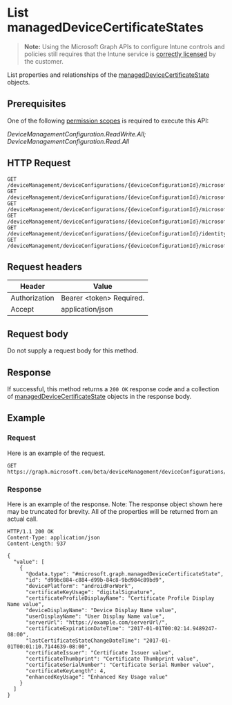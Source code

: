 ﻿# List managedDeviceCertificateStates

> **Note:** Using the Microsoft Graph APIs to configure Intune controls and policies still requires that the Intune service is [correctly licensed](https://go.microsoft.com/fwlink/?linkid=839381) by the customer.

List properties and relationships of the [managedDeviceCertificateState](../resources/intune_deviceconfig_manageddevicecertificatestate.md) objects.
## Prerequisites
One of the following [permission scopes](https://developer.microsoft.com/en-us/graph/docs/authorization/permission_scopes) is required to execute this API:

*DeviceManagementConfiguration.ReadWrite.All; DeviceManagementConfiguration.Read.All*
## HTTP Request
<!-- {
  "blockType": "ignored"
}
-->
```http
GET /deviceManagement/deviceConfigurations/{deviceConfigurationId}/microsoft.graph.iosScepCertificateProfile/managedDeviceCertificateStates/
GET /deviceManagement/deviceConfigurations/{deviceConfigurationId}/microsoft.graph.macOSScepCertificateProfile/managedDeviceCertificateStates/
GET /deviceManagement/deviceConfigurations/{deviceConfigurationId}/microsoft.graph.androidScepCertificateProfile/managedDeviceCertificateStates/
GET /deviceManagement/deviceConfigurations/{deviceConfigurationId}/microsoft.graph.windows81SCEPCertificateProfile/managedDeviceCertificateStates/
GET /deviceManagement/deviceConfigurations/{deviceConfigurationId}/identityCertificate//microsoft.graph.androidForWorkScepCertificateProfile/managedDeviceCertificateStates/
GET /deviceManagement/deviceConfigurations/{deviceConfigurationId}/microsoft.graph.windowsPhone81VpnConfiguration/identityCertificate//microsoft.graph.windowsPhone81SCEPCertificateProfile/managedDeviceCertificateStates/
```

## Request headers
|Header|Value|
|---|---|
|Authorization|Bearer &lt;token&gt; Required.|
|Accept|application/json|

## Request body
Do not supply a request body for this method.

## Response
If successful, this method returns a `200 OK` response code and a collection of [managedDeviceCertificateState](../resources/intune_deviceconfig_manageddevicecertificatestate.md) objects in the response body.

## Example
### Request
Here is an example of the request.
```http
GET https://graph.microsoft.com/beta/deviceManagement/deviceConfigurations/{deviceConfigurationId}/microsoft.graph.iosScepCertificateProfile/managedDeviceCertificateStates/
```

### Response
Here is an example of the response. Note: The response object shown here may be truncated for brevity. All of the properties will be returned from an actual call.
```http
HTTP/1.1 200 OK
Content-Type: application/json
Content-Length: 937

{
  "value": [
    {
      "@odata.type": "#microsoft.graph.managedDeviceCertificateState",
      "id": "d99bc884-c884-d99b-84c8-9bd984c89bd9",
      "devicePlatform": "androidForWork",
      "certificateKeyUsage": "digitalSignature",
      "certificateProfileDisplayName": "Certificate Profile Display Name value",
      "deviceDisplayName": "Device Display Name value",
      "userDisplayName": "User Display Name value",
      "serverUrl": "https://example.com/serverUrl/",
      "certificateExpirationDateTime": "2017-01-01T00:02:14.9489247-08:00",
      "lastCertificateStateChangeDateTime": "2017-01-01T00:01:10.7144639-08:00",
      "certificateIssuer": "Certificate Issuer value",
      "certificateThumbprint": "Certificate Thumbprint value",
      "certificateSerialNumber": "Certificate Serial Number value",
      "certificateKeyLength": 4,
      "enhancedKeyUsage": "Enhanced Key Usage value"
    }
  ]
}
```




